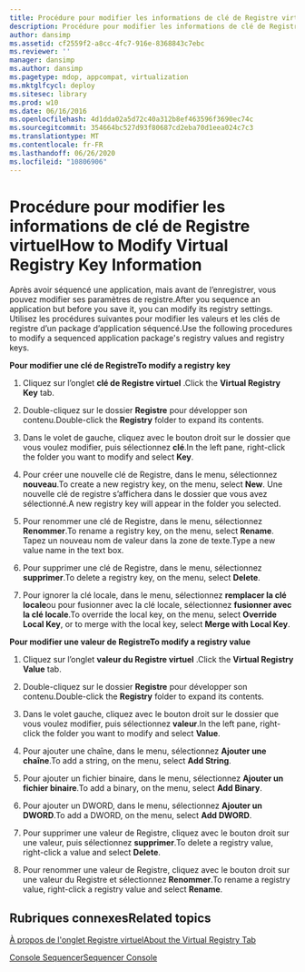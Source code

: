 ```yaml
---
title: Procédure pour modifier les informations de clé de Registre virtuel
description: Procédure pour modifier les informations de clé de Registre virtuel
author: dansimp
ms.assetid: cf2559f2-a8cc-4fc7-916e-8368843c7ebc
ms.reviewer: ''
manager: dansimp
ms.author: dansimp
ms.pagetype: mdop, appcompat, virtualization
ms.mktglfcycl: deploy
ms.sitesec: library
ms.prod: w10
ms.date: 06/16/2016
ms.openlocfilehash: 4d1dda02a5d72c40a312b8ef463596f3690ec74c
ms.sourcegitcommit: 354664bc527d93f80687cd2eba70d1eea024c7c3
ms.translationtype: MT
ms.contentlocale: fr-FR
ms.lasthandoff: 06/26/2020
ms.locfileid: "10806906"
---
```

# <span data-ttu-id="eae04-103">Procédure pour modifier les informations de clé de Registre virtuel</span><span class="sxs-lookup"><span data-stu-id="eae04-103">How to Modify Virtual Registry Key Information</span></span>


<span data-ttu-id="eae04-104">Après avoir séquencé une application, mais avant de l’enregistrer, vous pouvez modifier ses paramètres de registre.</span><span class="sxs-lookup"><span data-stu-id="eae04-104">After you sequence an application but before you save it, you can modify its registry settings.</span></span> <span data-ttu-id="eae04-105">Utilisez les procédures suivantes pour modifier les valeurs et les clés de registre d’un package d’application séquencé.</span><span class="sxs-lookup"><span data-stu-id="eae04-105">Use the following procedures to modify a sequenced application package's registry values and registry keys.</span></span>

**<span data-ttu-id="eae04-106">Pour modifier une clé de Registre</span><span class="sxs-lookup"><span data-stu-id="eae04-106">To modify a registry key</span></span>**

1.  <span data-ttu-id="eae04-107">Cliquez sur l’onglet **clé de Registre virtuel** .</span><span class="sxs-lookup"><span data-stu-id="eae04-107">Click the **Virtual Registry Key** tab.</span></span>

2.  <span data-ttu-id="eae04-108">Double-cliquez sur le dossier **Registre** pour développer son contenu.</span><span class="sxs-lookup"><span data-stu-id="eae04-108">Double-click the **Registry** folder to expand its contents.</span></span>

3.  <span data-ttu-id="eae04-109">Dans le volet de gauche, cliquez avec le bouton droit sur le dossier que vous voulez modifier, puis sélectionnez **clé**.</span><span class="sxs-lookup"><span data-stu-id="eae04-109">In the left pane, right-click the folder you want to modify and select **Key**.</span></span>

4.  <span data-ttu-id="eae04-110">Pour créer une nouvelle clé de Registre, dans le menu, sélectionnez **nouveau**.</span><span class="sxs-lookup"><span data-stu-id="eae04-110">To create a new registry key, on the menu, select **New**.</span></span> <span data-ttu-id="eae04-111">Une nouvelle clé de registre s’affichera dans le dossier que vous avez sélectionné.</span><span class="sxs-lookup"><span data-stu-id="eae04-111">A new registry key will appear in the folder you selected.</span></span>

5.  <span data-ttu-id="eae04-112">Pour renommer une clé de Registre, dans le menu, sélectionnez **Renommer**.</span><span class="sxs-lookup"><span data-stu-id="eae04-112">To rename a registry key, on the menu, select **Rename**.</span></span> <span data-ttu-id="eae04-113">Tapez un nouveau nom de valeur dans la zone de texte.</span><span class="sxs-lookup"><span data-stu-id="eae04-113">Type a new value name in the text box.</span></span>

6.  <span data-ttu-id="eae04-114">Pour supprimer une clé de Registre, dans le menu, sélectionnez **supprimer**.</span><span class="sxs-lookup"><span data-stu-id="eae04-114">To delete a registry key, on the menu, select **Delete**.</span></span>

7.  <span data-ttu-id="eae04-115">Pour ignorer la clé locale, dans le menu, sélectionnez **remplacer la clé locale**ou pour fusionner avec la clé locale, sélectionnez **fusionner avec la clé locale**.</span><span class="sxs-lookup"><span data-stu-id="eae04-115">To override the local key, on the menu, select **Override Local Key**, or to merge with the local key, select **Merge with Local Key**.</span></span>

**<span data-ttu-id="eae04-116">Pour modifier une valeur de Registre</span><span class="sxs-lookup"><span data-stu-id="eae04-116">To modify a registry value</span></span>**

1.  <span data-ttu-id="eae04-117">Cliquez sur l’onglet **valeur du Registre virtuel** .</span><span class="sxs-lookup"><span data-stu-id="eae04-117">Click the **Virtual Registry Value** tab.</span></span>

2.  <span data-ttu-id="eae04-118">Double-cliquez sur le dossier **Registre** pour développer son contenu.</span><span class="sxs-lookup"><span data-stu-id="eae04-118">Double-click the **Registry** folder to expand its contents.</span></span>

3.  <span data-ttu-id="eae04-119">Dans le volet gauche, cliquez avec le bouton droit sur le dossier que vous voulez modifier, puis sélectionnez **valeur**.</span><span class="sxs-lookup"><span data-stu-id="eae04-119">In the left pane, right-click the folder you want to modify and select **Value**.</span></span>

4.  <span data-ttu-id="eae04-120">Pour ajouter une chaîne, dans le menu, sélectionnez **Ajouter une chaîne**.</span><span class="sxs-lookup"><span data-stu-id="eae04-120">To add a string, on the menu, select **Add String**.</span></span>

5.  <span data-ttu-id="eae04-121">Pour ajouter un fichier binaire, dans le menu, sélectionnez **Ajouter un fichier binaire**.</span><span class="sxs-lookup"><span data-stu-id="eae04-121">To add a binary, on the menu, select **Add Binary**.</span></span>

6.  <span data-ttu-id="eae04-122">Pour ajouter un DWORD, dans le menu, sélectionnez **Ajouter un DWORD**.</span><span class="sxs-lookup"><span data-stu-id="eae04-122">To add a DWORD, on the menu, select **Add DWORD**.</span></span>

7.  <span data-ttu-id="eae04-123">Pour supprimer une valeur de Registre, cliquez avec le bouton droit sur une valeur, puis sélectionnez **supprimer**.</span><span class="sxs-lookup"><span data-stu-id="eae04-123">To delete a registry value, right-click a value and select **Delete**.</span></span>

8.  <span data-ttu-id="eae04-124">Pour renommer une valeur de Registre, cliquez avec le bouton droit sur une valeur du Registre et sélectionnez **Renommer**.</span><span class="sxs-lookup"><span data-stu-id="eae04-124">To rename a registry value, right-click a registry value and select **Rename**.</span></span>

## <span data-ttu-id="eae04-125">Rubriques connexes</span><span class="sxs-lookup"><span data-stu-id="eae04-125">Related topics</span></span>


[<span data-ttu-id="eae04-126">À propos de l'onglet Registre virtuel</span><span class="sxs-lookup"><span data-stu-id="eae04-126">About the Virtual Registry Tab</span></span>](about-the-virtual-registry-tab.md)

[<span data-ttu-id="eae04-127">Console Sequencer</span><span class="sxs-lookup"><span data-stu-id="eae04-127">Sequencer Console</span></span>](sequencer-console.md)

 

 





